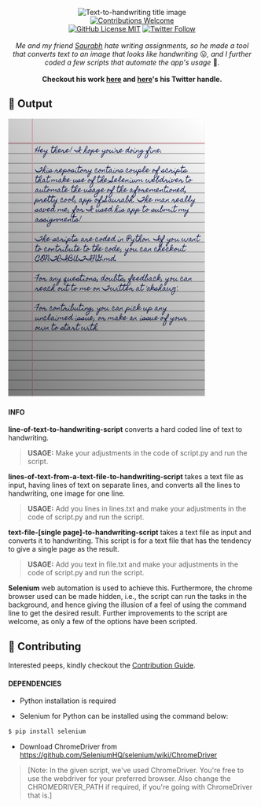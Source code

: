<p align="center">
<img alt="Text-to-handwriting title image" src="http://www.mediafire.com/convkey/e13b/vmy6ipjsaajkpqqzg.jpg?size_id=5" />
<br/>
<a href="CONTRIBUTING.md"><img alt="Contributions Welcome" src="https://img.shields.io/badge/contributions-welcome-brightgreen?style=for-the-badge&labelColor=black&logo=github"></a>
<br/>
<a href="LICENSE"><img alt="GitHub License MIT" src="https://img.shields.io/github/license/Ak-Shaw/text-to-handwriting-script?style=for-the-badge&labelColor=black&logo=github"></a> <a href="https://twitter.com/akshawz"><img alt="Twitter Follow" src="https://img.shields.io/twitter/follow/akshawz?style=for-the-badge&color=09f&labelColor=black&logo=twitter&label=@akshawz"></a>
<br/><br/>
<i>Me and my friend <a href="https://github.com/saurabhdaware">Saurabh</a> hate writing assignments, so he made a tool that converts text to an image that looks like handwriting</i> 😛<i>, and I further coded a few scripts that automate the app's usage</i> 🤪.
<br/><br/>
<b>Checkout his work <a href="https://github.com/saurabhdaware/text-to-handwriting">here</a> and <a href="https://twitter.com/saurabhcodes">here</a>'s his Twitter handle.</b>



</p>

## 💫 Output

<img width="400" alt="Sample image of output" src="sample.jpeg" />

#### INFO

<b>line-of-text-to-handwriting-script</b> converts a hard coded line of text to handwriting.

> **USAGE:** Make your adjustments in the code of script.py and run the script.

<b>lines-of-text-from-a-text-file-to-handwriting-script</b> takes a text file as input, having lines of text on separate lines, and converts all the lines to handwriting, one image for one line.

> **USAGE:** Add you lines in lines.txt and make your adjustments in the code of script.py and run the script.

<b>text-file-[single page]-to-handwriting-script</b> takes a text file as input and converts it to handwriting. This script is for a text file that has the tendency to give a single page as the result.

> **USAGE:** Add you text in file.txt and make your adjustments in the code of script.py and run the script.

<b>Selenium</b> web automation is used to achieve this. Furthermore, the chrome browser used can be made hidden, i.e., the script can run the tasks in the background, and hence giving the illusion of a feel of using the command line to get the desired result. Further improvements to the script are welcome, as only a few of the options have been scripted.

## 🤝 Contributing

Interested peeps, kindly checkout the [Contribution Guide](CONTRIBUTING.md).

#### DEPENDENCIES

- Python installation is required

- Selenium for Python can be installed using the command below:

```bash
$ pip install selenium
```

- Download ChromeDriver from https://github.com/SeleniumHQ/selenium/wiki/ChromeDriver

>  [Note: In the given script, we've used ChromeDriver. You're free to use the webdriver for your preferred browser. Also change the CHROMEDRIVER_PATH if required, if you're going with ChromeDriver that is.]



